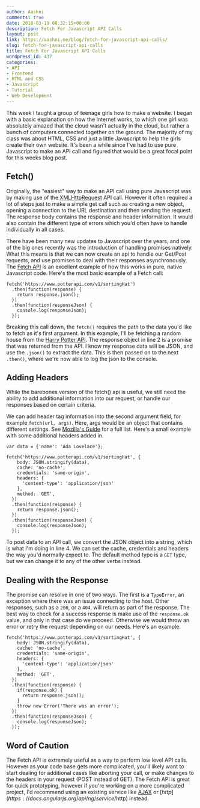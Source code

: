 ```yaml
---
author: Aashni
comments: true
date: 2018-03-19 08:32:15+00:00
description: Fetch For Javascript API Calls
layout: post
link: https://aashni.me/blog/fetch-for-javascript-api-calls/
slug: fetch-for-javascript-api-calls
title: Fetch For Javascript API Calls
wordpress_id: 437
categories:
- API
- Frontend
- HTML and CSS
- Javascript
- Tutorial
- Web Development
---
```


This week I taught a group of teenage girls how to make a website. I began with a basic explanation on how the Internet works, to which one girl was absolutely amazed that the cloud wasn't actually in the cloud, but rather a bunch of computers connected together on the ground. The majority of my class was about HTML, CSS and just a little Javascript to help the girls create their own website. It's been a while since I've had to use pure Javascript to make an API call and figured that would be a great focal point for this weeks blog post.



## Fetch()



Originally, the "easiest" way to make an API call using pure Javascript was by making use of the [XMLHttpRequest](https://developer.mozilla.org/en-US/docs/Web/API/XMLHttpRequest/Using_XMLHttpRequest) API call. However it often required a lot of steps just to make a simple get call such as creating a new object, opening a connection to the URL destination and then sending the request. The response body contains the response and header information. It would also contain the different type of errors which you'd often have to handle individually in all cases.

There have been many new updates to Javascript over the years, and one of the big ones recently was the introduction of handling promises natively. What this means is that we can now create an api to handle our Get/Post requests, and use promises to deal with their responses asynchronously. The [Fetch API](https://developer.mozilla.org/en-US/docs/Web/API/Fetch_API) is an excellent example of how this works in pure, native Javascript code. Here's the most basic example of a Fetch call:


    
    
    fetch('https://www.potterapi.com/v1/sortingHat')
      .then(function(response) {
        return response.json();
      })
      .then(function(responseJson) {
        console.log(responseJson);
      });
    



Breaking this call down, the `fetch()` requires the path to the data you'd like to fetch as it's first argument. In this example, I'll be fetching a random house from the [Harry Potter API](https://www.potterapi.com/). The response object in line 2 is a promise that was returned from the API. I know my response data will be JSON, and use the `.json()` to extract the data. This is then passed on to the next `.then()`, where we're now able to log the json to the console.



## Adding Headers


While the barebones version of the fetch() api is useful, we still need the ability to add additional information into our request, or handle our responses based on certain criteria. 

We can add header tag information into the second argument field, for example `fetch(url, args)`. Here, args would be an object that contains different settings. See [Mozilla's Guide](https://developer.mozilla.org/en-US/docs/Web/API/GlobalFetch/fetch) for a full list. Here's a small example with some additional headers added in.


    
    
    var data = {'name': 'Ada Lovelace'};
    
    fetch('https://www.potterapi.com/v1/sortingHat', {
        body: JSON.stringify(data),
        cache: 'no-cache',
        credentials: 'same-origin',
        headers: {
          'content-type': 'application/json'
        },
        method: 'GET',
      })
      .then(function(response) {
        return response.json();
      })
      .then(function(responseJson) {
        console.log(responseJson);
      });
    



To post data to an API call, we convert the JSON object into a string, which is what I'm doing in line 4. We can set the cache, credentials and headers the way you'd normally expect to. The default method type is a `GET` type, but we can change it to any of the other verbs instead. 



## Dealing with the Response


The promise can resolve in one of two ways. The first is a `TypeError`, an exception where there was an issue connecting to the host. Other responses, such as a `200`, or a `404`, will return as part of the response. The best way to check for a success response is make use of the `response.ok` value, and only in that case do we proceed. Otherwise we would throw an error or retry the request depending on our needs. Here's an example.


    
    
    fetch('https://www.potterapi.com/v1/sortingHat', {
        body: JSON.stringify(data),
        cache: 'no-cache',
        credentials: 'same-origin',
        headers: {
          'content-type': 'application/json'
        },
        method: 'GET',
      })
      .then(function(response) {
        if(response.ok) {
          return response.json();
        }
        throw new Error('There was an error');
      })
      .then(function(responseJson) {
        console.log(responseJson);
      });
    





## Word of Caution


The Fetch API is extremely useful as a way to perform low level API calls. However as your code base gets more complicated, you'll likely want to start dealing for additional cases like aborting your call, or make changes to the headers in your request (POST instead of GET). The Fetch API is great for quick prototyping, however if you're working on a more complicated project, I'd recommend using an existing service like [AJAX](http://api.jquery.com/jquery.ajax/) or [$http](https://docs.angularjs.org/api/ng/service/$http) instead.
